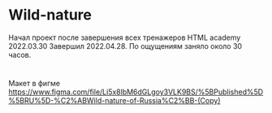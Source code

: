 # Wild-nature
Начал проект после завершения всех тренажеров HTML academy 2022.03.30
Завершил 2022.04.28. По ощущениям заняло около 30 часов.
#
Макет в фигме https://www.figma.com/file/Li5x8lbM6dGLgoy3VLK9BS/%5BPublished%5D%5BRU%5D-%C2%ABWild-nature-of-Russia%C2%BB-(Copy)
